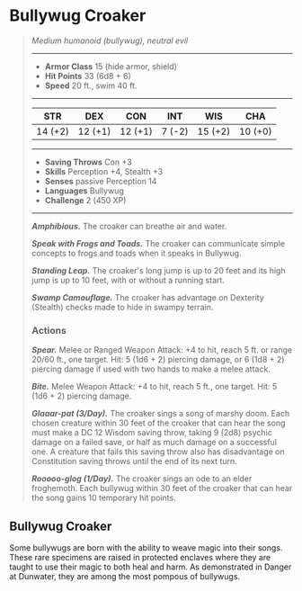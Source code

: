 # Bullywug Croaker
>*Medium humanoid (bullywug), neutral evil*
>___
>- **Armor Class** 15 (hide armor, shield)
>- **Hit Points** 33 (6d8 + 6)
>- **Speed** 20 ft., swim 40 ft.
>___
>|STR|DEX|CON|INT|WIS|CHA|
>|:---:|:---:|:---:|:---:|:---:|:---:|
>|14 (+2)|12 (+1)|12 (+1)|7 (-2)|15 (+2)|10 (+0)|
>___
>- **Saving Throws** Con +3
>- **Skills** Perception +4, Stealth +3
>- **Senses** passive Perception 14
>- **Languages** Bullywug
>- **Challenge** 2 (450 XP)
>___
>***Amphibious.*** The croaker can breathe air and water.  
>
>***Speak with Frogs and Toads.*** The croaker can communicate simple concepts to frogs and toads when it speaks in Bullywug.  
>
>***Standing Leap.*** The croaker's long jump is up to 20 feet and its high jump is up to 10 feet, with or without a running start.  
>
>***Swamp Camouflage.*** The croaker has advantage on Dexterity (Stealth) checks made to hide in swampy terrain.  
>
>### Actions
>***Spear.*** Melee  or Ranged Weapon Attack: +4 to hit, reach 5 ft. or range 20/60 ft., one target. Hit: 5 (1d6 + 2) piercing damage, or 6 (1d8 + 2) piercing damage if used with two hands to make a melee attack.  
>
>***Bite.*** Melee Weapon Attack: +4 to hit, reach 5 ft., one target. Hit: 5 (1d6 + 2) piercing damage.  
>
>***Glaaar-pat (3/Day).*** The croaker sings a song of marshy doom. Each chosen creature within 30 feet of the croaker that can hear the song must make a DC 12 Wisdom saving throw, taking 9 (2d8) psychic damage on a failed save, or half as much damage on a successful one. A creature that fails this saving throw also has disadvantage on Constitution saving throws until the end of its next turn.  
>
>***Rooooo-glog (1/Day).*** The croaker sings an ode to an elder froghemoth. Each bullywug within 30 feet of the croaker that can hear the song gains 10 temporary hit points.
## Bullywug Croaker
Some bullywugs are born with the ability to weave magic into their songs. These rare specimens are raised in protected enclaves where they are taught to use their magic to both heal and harm. As demonstrated in Danger at Dunwater, they are among the most pompous of bullywugs.